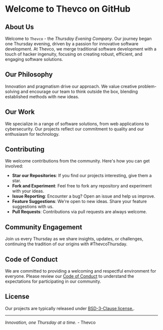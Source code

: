 # Welcome to Thevco on GitHub

## About Us
Welcome to `Thevco` - the *Thursday Evening Company*. Our journey began one Thursday evening, driven by a passion for innovative software development. At Thevco, we merge traditional software development with a touch of hacker ingenuity, focusing on creating robust, efficient, and engaging software solutions.

## Our Philosophy
Innovation and pragmatism drive our approach. We value creative problem-solving and encourage our team to think outside the box, blending established methods with new ideas.

## Our Work
We specialize in a range of software solutions, from web applications to cybersecurity. Our projects reflect our commitment to quality and our enthusiasm for technology.

## Contributing
We welcome contributions from the community. Here's how you can get involved:
- **Star our Repositories**: If you find our projects interesting, give them a star.
- **Fork and Experiment**: Feel free to fork any repository and experiment with your ideas.
- **Issue Reporting**: Encounter a bug? Open an issue and help us improve.
- **Feature Suggestions**: We're open to new ideas. Share your feature suggestions with us.
- **Pull Requests**: Contributions via pull requests are always welcome.


## Community Engagement
Join us every Thursday as we share insights, updates, or challenges, continuing the tradition of our origins with #ThevcoThursday.

## Code of Conduct
We are committed to providing a welcoming and respectful environment for everyone. Please review our [Code of Conduct](CODEOFCONDUCT.md) to understand the expectations for participating in our community.

## License
Our projects are typically released under [BSD-3-Clause license.](../LICENSE).

---

*Innovation, one Thursday at a time.* - Thevco

